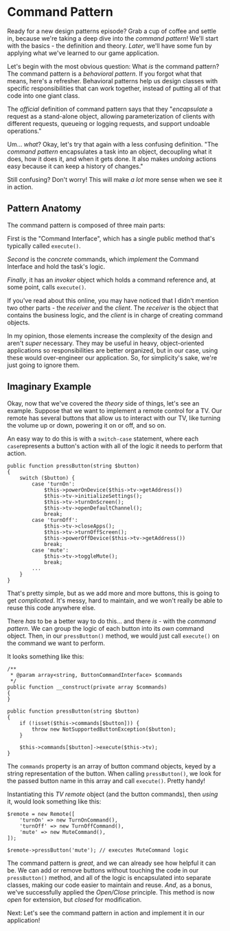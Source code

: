 # Command Pattern

Ready for a new design patterns episode? Grab a cup of coffee and settle in,
because we're taking a deep dive into the *command pattern*! We'll start with
the basics - the definition and theory. *Later*, we'll have some fun by applying
what we've learned to our game application.

Let's begin with the most obvious question: What *is* the command pattern?
The command pattern is a *behavioral pattern*. If you forgot what that means, here's
a refresher. Behavioral patterns help us design classes with specific
responsibilities that can work together, instead of putting all of that code into one giant class.

The *official* definition of command pattern says that they "*encapsulate* a
request as a stand-alone object, allowing parameterization of clients with
different requests, queueing or logging requests, and support undoable operations."

Um... *what*? Okay, let's try that again with a less confusing definition.
"The *command pattern* encapsulates a task into an object, decoupling what it does,
how it does it, and when it gets done. It also makes *undoing* actions
easy because it can keep a history of changes."

Still confusing? Don't worry! This will make *a lot* more sense when we see it in action.

## Pattern Anatomy

The command pattern is composed of three main parts:

First is the "Command Interface", which has a single public method that's
typically called `execute()`.

*Second* is the *concrete* commands, which *implement* the Command Interface and
hold the task's logic.

*Finally*, it has an *invoker* object which holds a command reference and, at
some point, calls `execute()`.

If you've read about this online, you may have noticed that I didn't mention two
other parts - the *receiver* and the *client*. The *receiver* is the object that
contains the business logic, and the *client* is in charge of creating command objects.

In my opinion, those elements increase the complexity of the design and aren't
*super* necessary. They may be useful in heavy, object-oriented applications so
responsibilities are better organized, but in our case, using these would
over-engineer our application. So, for simplicity's sake, we're just going to
ignore them.

## Imaginary Example

Okay, now that we've covered the *theory* side of things, let's see an example.
Suppose that we want to implement a remote control for a TV. Our remote has several
buttons that allow us to interact with our TV, like turning the volume up or down,
powering it on or off, and so on.

An easy way to do this is with a `switch-case` statement, where each `case`represents
a button's action with all of the logic it needs to perform that action.

```
public function pressButton(string $button)
{
    switch ($button) {
        case 'turnOn':
            $this->powerOnDevice($this->tv->getAddress())
            $this->tv->initializeSettings();
            $this->tv->turnOnScreen();
            $this->tv->openDefaultChannel();
            break;
        case 'turnOff':
            $this->tv->closeApps();
            $this->tv->turnOffScreen();
            $this->powerOffDevice($this->tv->getAddress())
            break;
        case 'mute':
            $this->tv->toggleMute();
            break;
        ...
    }
}
```

That's pretty simple, but as we add more and more buttons, this is going
to get *complicated*. It's messy, hard to maintain, and we won't really be able to
reuse this code anywhere else.

There *has* to be a better way to do this... and there *is* - with the *command pattern*.
We can group the logic of each button into its *own* command object. Then,
in our `pressButton()` method, we would just call `execute()` on the command we want to perform.

It looks something like this:

```
/**
 * @param array<string, ButtonCommandInterface> $commands
 */
public function __construct(private array $commands)
{
}

public function pressButton(string $button)
{
    if (!isset($this->commands[$button])) {
        throw new NotSupportedButtonException($button);
    }
    
    $this->commands[$button]->execute($this->tv);
}
```

The `commands` property is an array of button command objects, keyed by a string representation
of the button. When calling `pressButton()`, we look for the passed button name in this array
and call `execute()`. Pretty handy!

Instantiating this *TV remote* object (and the button commands), then *using* it, would look
something like this:

```
$remote = new Remote([
    'turnOn' => new TurnOnCommand(),
    'turnOff' => new TurnOffCommand(),
    'mute' => new MuteCommand(),
]);

$remote->pressButton('mute'); // executes MuteCommand logic
```

The command pattern is *great*, and we can already see how helpful it can be.
We can add or remove buttons without touching the code in our `pressButton()` method,
and all of the logic is encapsulated into separate classes, making our
code easier to maintain and reuse. *And*, as a bonus, we've successfully applied
the *Open/Close* principle. This method is now *open* for extension, but *closed* for modification.

Next: Let's see the command pattern in action and implement it in our application!

